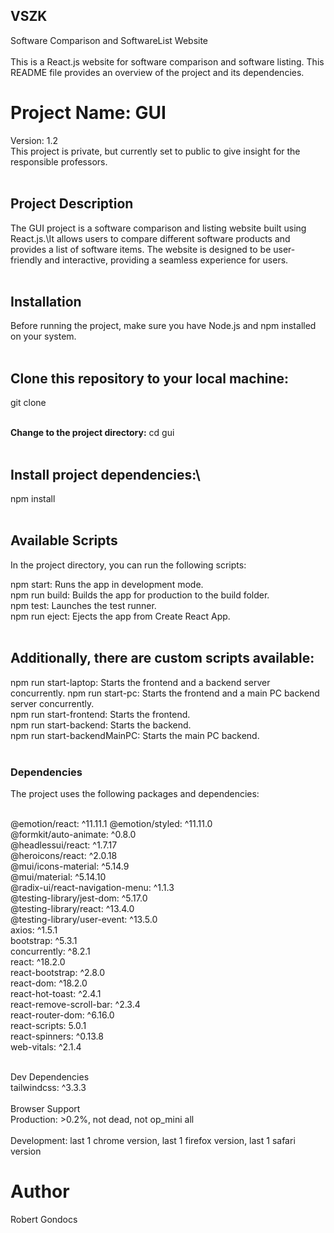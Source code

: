 
## VSZK
Software Comparison and SoftwareList Website\
<br>
This is a React.js website for software comparison and software listing. This README file provides an overview of the project and its dependencies.

# **Project Name: GUI**
Version: 1.2\
This project is private, but currently set to public to give insight for the responsible professors.
<br>
<br>

## **Project Description**
The GUI project is a software comparison and listing website built using React.js.\It allows users to compare different software products and provides a list of software items. The website is designed to be user-friendly and interactive, providing a seamless experience for users.
<br>
<br>

## **Installation**
Before running the project, make sure you have Node.js and npm installed on your system.
<br>
<br>

## **Clone this repository to your local machine:**
git clone <repository-url>
<br>
<br>

**Change to the project directory:**
cd gui
<br>
<br>


## **Install project dependencies:**\
npm install
<br>
<br>

## **Available Scripts**
In the project directory, you can run the following scripts: 
<br>

npm start: Runs the app in development mode.\
npm run build: Builds the app for production to the build folder.\
npm test: Launches the test runner.\
npm run eject: Ejects the app from Create React App.
<br>
<br>


## **Additionally, there are custom scripts available:**

npm run start-laptop: Starts the frontend and a backend server concurrently.
npm run start-pc: Starts the frontend and a main PC backend server concurrently.\
npm run start-frontend: Starts the frontend.\
npm run start-backend: Starts the backend.\
npm run start-backendMainPC: Starts the main PC backend.
<br>
<br>


### **Dependencies**
The project uses the following packages and dependencies:
<br>
<br>

@emotion/react: ^11.11.1
@emotion/styled: ^11.11.0\
@formkit/auto-animate: ^0.8.0\
@headlessui/react: ^1.7.17\
@heroicons/react: ^2.0.18\
@mui/icons-material: ^5.14.9\
@mui/material: ^5.14.10\
@radix-ui/react-navigation-menu: ^1.1.3\
@testing-library/jest-dom: ^5.17.0\
@testing-library/react: ^13.4.0\
@testing-library/user-event: ^13.5.0\
axios: ^1.5.1\
bootstrap: ^5.3.1\
concurrently: ^8.2.1\
react: ^18.2.0\
react-bootstrap: ^2.8.0\
react-dom: ^18.2.0\
react-hot-toast: ^2.4.1\
react-remove-scroll-bar: ^2.3.4\
react-router-dom: ^6.16.0\
react-scripts: 5.0.1\
react-spinners: ^0.13.8\
web-vitals: ^2.1.4\
<br>

Dev Dependencies\
tailwindcss: ^3.3.3\
<br>
Browser Support\
Production: >0.2%, not dead, not op_mini all\
<br>
Development: last 1 chrome version, last 1 firefox version, last 1 safari version
<br>

# Author
Robert Gondocs
